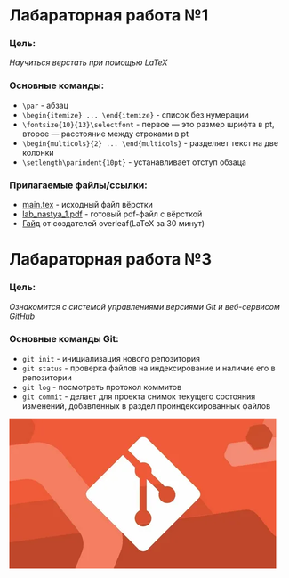 # Лабараторная работа №1
### Цель:
*Научиться верстать при помощью LaTeX*

### Основные команды:
* `\par` - абзац
* `\begin{itemize} ... \end{itemize}` - список без нумерации
* `\fontsize{10}{13}\selectfont` - первое — это размер шрифта в pt, второе — расстояние между строками в pt
* `\begin{multicols}{2} ... \end{multicols}` - разделяет текст на две колонки
* `\setlength\parindent{10pt}` - устанавливает отступ обзаца

### Прилагаемые файлы/ссылки:
* [main.tex](https://github.com/iis-42x70x/RPIIS/blob/Щурко_А/sem1/laba3/main.tex) - исходный файл вёрстки
* [lab_nastya_1.pdf](https://github.com/iis-42x70x/RPIIS/blob/Щурко_А/sem1/laba3/lab_nastya_1.pdf) - готовый pdf-файл с вёрсткой
* [Гайд](https://www.overleaf.com/learn/latex/Learn_LaTeX_in_30_minutes) от создателей overleaf(LaTeX за 30 минут)


# Лабараторная работа №3
### Цель:
*Ознакомится с системой управлениями версиями Git и веб-сервисом GitHub*

### Основные команды Git:
* `git init` - инициализация нового репозитория
* `git status` - проверка файлов на индексирование и наличие его в репозитории
* `git log` - посмотреть протокол коммитов
* `git commit` - делает для проекта снимок текущего состояния изменений, добавленных в раздел проиндексированных файлов

![](i.webp)


